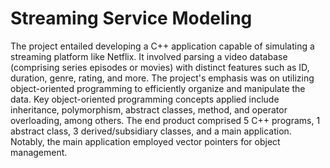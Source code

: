 # Streaming Service Modeling

The project entailed developing a C++ application capable of simulating a streaming platform like Netflix. It involved parsing a video database (comprising series episodes or movies) with distinct features such as ID, duration, genre, rating, and more. The project's emphasis was on utilizing object-oriented programming to efficiently organize and manipulate the data. Key object-oriented programming concepts applied include inheritance, polymorphism, abstract classes, method, and operator overloading, among others. The end product comprised 5 C++ programs, 1 abstract class, 3 derived/subsidiary classes, and a main application. Notably, the main application employed vector pointers for object management.

 
